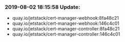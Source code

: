 ### 2019-08-02 18:15:58 Update:

- quay.io/jetstack/cert-manager-webhook:8fa48c21
- quay.io/jetstack/cert-manager-webhook:146c4c01
- quay.io/jetstack/cert-manager-controller:8fa48c21
- quay.io/jetstack/cert-manager-controller:146c4c01
